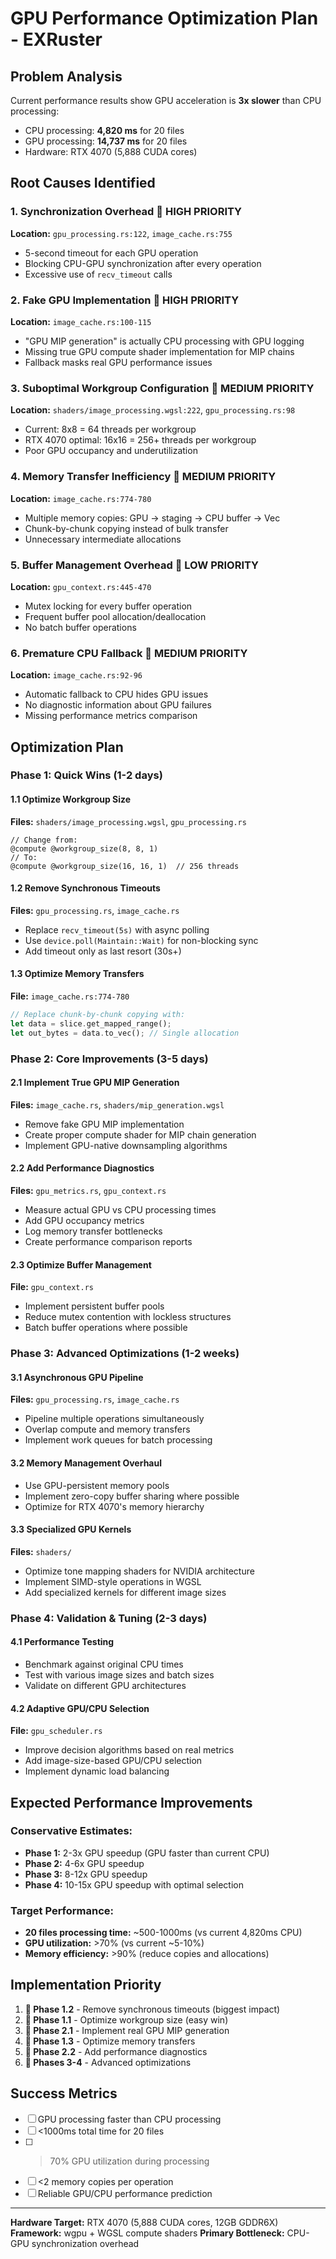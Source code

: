 # GPU Performance Optimization Plan - EXRuster

## Problem Analysis

Current performance results show GPU acceleration is **3x slower** than CPU processing:
- CPU processing: **4,820 ms** for 20 files
- GPU processing: **14,737 ms** for 20 files  
- Hardware: RTX 4070 (5,888 CUDA cores)

## Root Causes Identified

### 1. **Synchronization Overhead** 🚨 HIGH PRIORITY
**Location:** `gpu_processing.rs:122`, `image_cache.rs:755`
- 5-second timeout for each GPU operation
- Blocking CPU-GPU synchronization after every operation
- Excessive use of `recv_timeout` calls

### 2. **Fake GPU Implementation** 🚨 HIGH PRIORITY  
**Location:** `image_cache.rs:100-115`
- "GPU MIP generation" is actually CPU processing with GPU logging
- Missing true GPU compute shader implementation for MIP chains
- Fallback masks real GPU performance issues

### 3. **Suboptimal Workgroup Configuration** 🔶 MEDIUM PRIORITY
**Location:** `shaders/image_processing.wgsl:222`, `gpu_processing.rs:98`
- Current: 8x8 = 64 threads per workgroup
- RTX 4070 optimal: 16x16 = 256+ threads per workgroup
- Poor GPU occupancy and underutilization

### 4. **Memory Transfer Inefficiency** 🔶 MEDIUM PRIORITY
**Location:** `image_cache.rs:774-780`
- Multiple memory copies: GPU → staging → CPU buffer → Vec<u8>
- Chunk-by-chunk copying instead of bulk transfer
- Unnecessary intermediate allocations

### 5. **Buffer Management Overhead** 🔸 LOW PRIORITY
**Location:** `gpu_context.rs:445-470`
- Mutex locking for every buffer operation
- Frequent buffer pool allocation/deallocation
- No batch buffer operations

### 6. **Premature CPU Fallback** 🔶 MEDIUM PRIORITY
**Location:** `image_cache.rs:92-96`
- Automatic fallback to CPU hides GPU issues
- No diagnostic information about GPU failures
- Missing performance metrics comparison

## Optimization Plan

### Phase 1: Quick Wins (1-2 days)

#### 1.1 Optimize Workgroup Size
**Files:** `shaders/image_processing.wgsl`, `gpu_processing.rs`
```wgsl
// Change from:
@compute @workgroup_size(8, 8, 1)
// To:
@compute @workgroup_size(16, 16, 1)  // 256 threads
```

#### 1.2 Remove Synchronous Timeouts  
**Files:** `gpu_processing.rs`, `image_cache.rs`
- Replace `recv_timeout(5s)` with async polling
- Use `device.poll(Maintain::Wait)` for non-blocking sync
- Add timeout only as last resort (30s+)

#### 1.3 Optimize Memory Transfers
**File:** `image_cache.rs:774-780`
```rust
// Replace chunk-by-chunk copying with:
let data = slice.get_mapped_range();
let out_bytes = data.to_vec(); // Single allocation
```

### Phase 2: Core Improvements (3-5 days)

#### 2.1 Implement True GPU MIP Generation
**Files:** `image_cache.rs`, `shaders/mip_generation.wgsl`
- Remove fake GPU MIP implementation
- Create proper compute shader for MIP chain generation
- Implement GPU-native downsampling algorithms

#### 2.2 Add Performance Diagnostics
**Files:** `gpu_metrics.rs`, `gpu_context.rs`
- Measure actual GPU vs CPU processing times
- Add GPU occupancy metrics
- Log memory transfer bottlenecks
- Create performance comparison reports

#### 2.3 Optimize Buffer Management
**File:** `gpu_context.rs`
- Implement persistent buffer pools
- Reduce mutex contention with lockless structures
- Batch buffer operations where possible

### Phase 3: Advanced Optimizations (1-2 weeks)

#### 3.1 Asynchronous GPU Pipeline
**Files:** `gpu_processing.rs`, `image_cache.rs`
- Pipeline multiple operations simultaneously  
- Overlap compute and memory transfers
- Implement work queues for batch processing

#### 3.2 Memory Management Overhaul
- Use GPU-persistent memory pools
- Implement zero-copy buffer sharing where possible
- Optimize for RTX 4070's memory hierarchy

#### 3.3 Specialized GPU Kernels
**Files:** `shaders/`
- Optimize tone mapping shaders for NVIDIA architecture
- Implement SIMD-style operations in WGSL
- Add specialized kernels for different image sizes

### Phase 4: Validation & Tuning (2-3 days)

#### 4.1 Performance Testing
- Benchmark against original CPU times
- Test with various image sizes and batch sizes
- Validate on different GPU architectures

#### 4.2 Adaptive GPU/CPU Selection
**File:** `gpu_scheduler.rs`
- Improve decision algorithms based on real metrics
- Add image-size-based GPU/CPU selection
- Implement dynamic load balancing

## Expected Performance Improvements

### Conservative Estimates:
- **Phase 1:** 2-3x GPU speedup (GPU faster than current CPU)
- **Phase 2:** 4-6x GPU speedup  
- **Phase 3:** 8-12x GPU speedup
- **Phase 4:** 10-15x GPU speedup with optimal selection

### Target Performance:
- **20 files processing time:** ~500-1000ms (vs current 4,820ms CPU)
- **GPU utilization:** >70% (vs current ~5-10%)
- **Memory efficiency:** >90% (reduce copies and allocations)

## Implementation Priority

1. **🚨 Phase 1.2** - Remove synchronous timeouts (biggest impact)
2. **🚨 Phase 1.1** - Optimize workgroup size (easy win)  
3. **🚨 Phase 2.1** - Implement real GPU MIP generation
4. **🔶 Phase 1.3** - Optimize memory transfers
5. **🔶 Phase 2.2** - Add performance diagnostics
6. **🔸 Phases 3-4** - Advanced optimizations

## Success Metrics

- [ ] GPU processing faster than CPU processing
- [ ] <1000ms total time for 20 files
- [ ] >70% GPU utilization during processing  
- [ ] <2 memory copies per operation
- [ ] Reliable GPU/CPU performance prediction

---

**Hardware Target:** RTX 4070 (5,888 CUDA cores, 12GB GDDR6X)
**Framework:** wgpu + WGSL compute shaders
**Primary Bottleneck:** CPU-GPU synchronization overhead